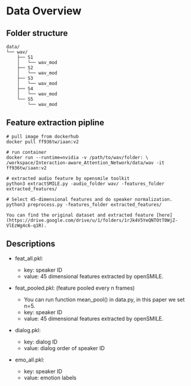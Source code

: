# Data Overview

## Folder structure
```
data/
└── wav/
    ├── S1
    │   └── wav_mod
    ├── S2
    │   └── wav_mod
    ├── S3
    │   └── wav_mod
    ├── S4
    │   └── wav_mod
    └── S5
        └── wav_mod
```

## Feature extraction pipline
```
# pull image from dockerhub
docker pull ff936tw/iaan:v2

# run container
docker run --runtime=nvidia -v /path/to/wav/folder: \ 
/workspace/Interaction-aware_Attention_Network/data/wav -it ff936tw/iaan:v2

# extracted audio feature by opensmile toolkit
python3 extractSMILE.py -audio_folder wav/ -features_folder extracted_features/

# Select 45-dimensional features and do speaker normalization. 
python3 preprocess.py -features_folder extracted_features/

You can find the original dataset and extracted feature [here](https://drive.google.com/drive/u/1/folders/1rJk4V5YeQNTOtT0WjZ-VlEzWg4c6-q1R). 

```

## Descriptions
+ feat_all.pkl: 
    - key: speaker ID
    - value: 45 dimensional features extracted by openSMILE.
    
+ feat_pooled.pkl: (feature pooled every n frames)
    - You can run function mean_pool() in data.py, in this paper we set n=5.
    - key: speaker ID
    - value: 45 dimensional features extracted by openSMILE.

+ dialog.pkl:
    - key: dialog ID
    - value: dialog order of speaker ID

+ emo_all.pkl:
    - key: speaker ID
    - value: emotion labels

